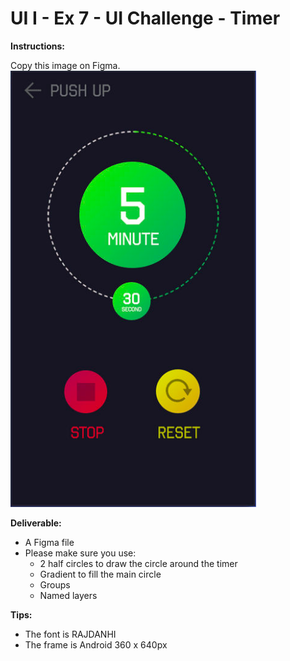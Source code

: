 # UI I - Ex 7 - UI Challenge - Timer

**Instructions:** 

Copy this image on Figma. 
![Timer](timer.png)


**Deliverable:** 

- A Figma file
- Please make sure you use:
    - 2 half circles to draw the circle around the timer
    - Gradient to fill the main circle
    - Groups
    - Named layers

**Tips:** 

- The font is RAJDANHI
- The frame is Android 360 x 640px
